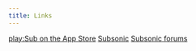 ```yaml
---
title: Links
---
```


[play:Sub on the App Store](https://geo.itunes.apple.com/us/app/play-sub-subsonic-music-streamer/id955329386?mt=8)
[Subsonic](http://subsonic.org)
[Subsonic forums](http://forum.subsonic.org/forum/index.php)
<!--<a href="http://example.com/" target="_blank">Hello, world!</a>-->
